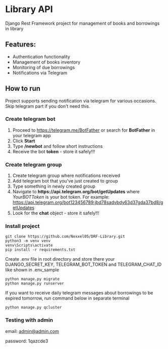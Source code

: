 # Library API

Django Rest Framework project for management of 
books and borrowings in library

## Features:
* Authentication functionality
* Management of books inventory
* Monitoring of due borrowings
* Notifications via Telegram

## How to run

Project supports sending notification via telegram for various occasions. 
Skip telegram part if you don't need this.

### Create telegram bot

1. Proceed to https://telegram.me/BotFather or search for **BotFather** in your telegram app
2. Click **Start**
3. Type **/newbot** and follow short instructions
4. Receive the bot **token** - store it safely!!!

### Create telegram group

1. Create telegram group where notifications received
2. Add telegram bot that you've just created to group
3. Type something in newly created group
4. Navigate to **https://<!-->api.telegram.org/bot<YourBOTToken>/getUpdates**
where _YourBOTToken_ is your bot token.
For example: https://api.telegram.org/bot123456789:jbd78sadvbdy63d37gda37bd8/getUpdates
5. Look for the **chat** object - store it safely!!!
### Install project

```shell
git clone https://github.com/Nexxel05/DRF-Library.git
python3 -m venv venv
venv\Scripts\activate
pip install -r requirements.txt
```
Create .env file in root directory and store there your 
DJANGO_SECRET_KEY, TELEGRAM_BOT_TOKEN and TELEGRAM_CHAT_ID 
like shown in .env_sample

```
python manage.py migrate
python manage.py runserver
```
If you want to receive daily telegram messages about borrowings 
to be expired tomorrow, run command below in separate terminal
```
python manage.py qcluster
```
### Testing with admin
email: admin@admin.com

password: 1qazcde3